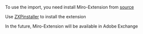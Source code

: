 <p>To use the import, you need install Miro-Extension from <a href="https://drive.google.com/uc?id=1qV5To-hAdUa4fEW3pqyE4owywPDDa96m&export=download">source</a></p>
<p>Use <a href="https://zxpinstaller.com">ZXPinstaller</a> to install the extension</p>
<p>In the future, Miro-Extension will be available in Adobe Exchange</p>